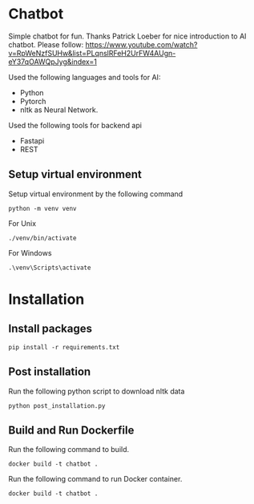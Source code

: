 # Chatbot
Simple chatbot for fun. Thanks Patrick Loeber for nice introduction to AI chatbot. 
Please follow: https://www.youtube.com/watch?v=RpWeNzfSUHw&list=PLqnslRFeH2UrFW4AUgn-eY37qOAWQpJyg&index=1

Used the following languages and tools for AI:
- Python
- Pytorch 
- nltk as Neural Network.

Used the following tools for backend api
- Fastapi
- REST

## Setup virtual environment
Setup virtual environment by the following command
```commandline
python -m venv venv
```

For Unix
```
./venv/bin/activate
```

For Windows
```
.\venv\Scripts\activate
```

# Installation

## Install packages
```commandline
pip install -r requirements.txt
```

## Post installation
Run the following python script to download nltk data
```commandline
python post_installation.py
```

## Build and Run Dockerfile
Run the following command to build.
```commandline
docker build -t chatbot .
```

Run the following command to run Docker container.
```commandline
docker build -t chatbot .
```

